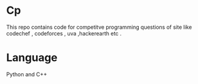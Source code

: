 # Cp
This repo contains code for competitve programming questions of site like codechef , codeforces , uva ,hackerearth etc .

# Language
Python and C++
